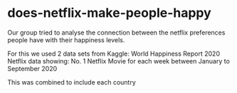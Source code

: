 # does-netflix-make-people-happy

Our group tried to analyse the connection between the netflix preferences people have with their happiness levels.

For this we used 2 data sets from Kaggle:
World Happiness Report 2020
Netflix data showing: No. 1 Netflix Movie for each week between January to September 2020

This was combined to include each country
